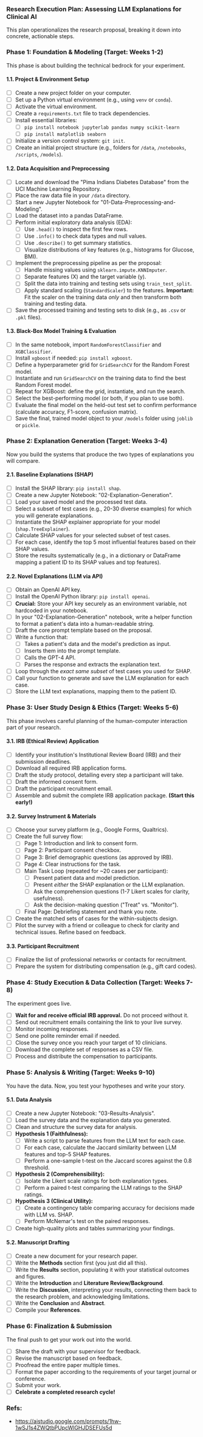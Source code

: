### **Research Execution Plan: Assessing LLM Explanations for Clinical AI**

This plan operationalizes the research proposal, breaking it down into concrete, actionable steps.

### **Phase 1: Foundation & Modeling (Target: Weeks 1-2)**

This phase is about building the technical bedrock for your experiment.

#### **1.1. Project & Environment Setup**
- [ ] Create a new project folder on your computer.
- [ ] Set up a Python virtual environment (e.g., using `venv` or `conda`).
- [ ] Activate the virtual environment.
- [ ] Create a `requirements.txt` file to track dependencies.
- [ ] Install essential libraries:
    - [ ] `pip install notebook jupyterlab pandas numpy scikit-learn`
    - [ ] `pip install matplotlib seaborn`
- [ ] Initialize a version control system: `git init`.
- [ ] Create an initial project structure (e.g., folders for `/data`, `/notebooks`, `/scripts`, `/models`).

#### **1.2. Data Acquisition and Preprocessing**
- [ ] Locate and download the "Pima Indians Diabetes Database" from the UCI Machine Learning Repository.
- [ ] Place the raw data file in your `/data` directory.
- [ ] Start a new Jupyter Notebook for "01-Data-Preprocessing-and-Modeling".
- [ ] Load the dataset into a pandas DataFrame.
- [ ] Perform initial exploratory data analysis (EDA):
    - [ ] Use `.head()` to inspect the first few rows.
    - [ ] Use `.info()` to check data types and null values.
    - [ ] Use `.describe()` to get summary statistics.
    - [ ] Visualize distributions of key features (e.g., histograms for Glucose, BMI).
- [ ] Implement the preprocessing pipeline as per the proposal:
    - [ ] Handle missing values using `sklearn.impute.KNNImputer`.
    - [ ] Separate features (X) and the target variable (y).
    - [ ] Split the data into training and testing sets using `train_test_split`.
    - [ ] Apply standard scaling (`StandardScaler`) to the features. **Important:** Fit the scaler on the training data *only* and then transform both training and testing data.
- [ ] Save the processed training and testing sets to disk (e.g., as `.csv` or `.pkl` files).

#### **1.3. Black-Box Model Training & Evaluation**
- [ ] In the same notebook, import `RandomForestClassifier` and `XGBClassifier`.
- [ ] Install `xgboost` if needed: `pip install xgboost`.
- [ ] Define a hyperparameter grid for `GridSearchCV` for the Random Forest model.
- [ ] Instantiate and run `GridSearchCV` on the training data to find the best Random Forest model.
- [ ] Repeat for XGBoost: define the grid, instantiate, and run the search.
- [ ] Select the best-performing model (or both, if you plan to use both).
- [ ] Evaluate the final model on the held-out test set to confirm performance (calculate accuracy, F1-score, confusion matrix).
- [ ] Save the final, trained model object to your `/models` folder using `joblib` or `pickle`.

### **Phase 2: Explanation Generation (Target: Weeks 3-4)**

Now you build the systems that produce the two types of explanations you will compare.

#### **2.1. Baseline Explanations (SHAP)**
- [ ] Install the SHAP library: `pip install shap`.
- [ ] Create a new Jupyter Notebook: "02-Explanation-Generation".
- [ ] Load your saved model and the processed test data.
- [ ] Select a subset of test cases (e.g., 20-30 diverse examples) for which you will generate explanations.
- [ ] Instantiate the SHAP explainer appropriate for your model (`shap.TreeExplainer`).
- [ ] Calculate SHAP values for your selected subset of test cases.
- [ ] For each case, identify the top 5 most influential features based on their SHAP values.
- [ ] Store the results systematically (e.g., in a dictionary or DataFrame mapping a patient ID to its SHAP values and top features).

#### **2.2. Novel Explanations (LLM via API)**
- [ ] Obtain an OpenAI API key.
- [ ] Install the OpenAI Python library: `pip install openai`.
- [ ] **Crucial:** Store your API key securely as an environment variable, not hardcoded in your notebook.
- [ ] In your "02-Explanation-Generation" notebook, write a helper function to format a patient's data into a human-readable string.
- [ ] Draft the core prompt template based on the proposal.
- [ ] Write a function that:
    - [ ] Takes a patient's data and the model's prediction as input.
    - [ ] Inserts them into the prompt template.
    - [ ] Calls the GPT-4 API.
    - [ ] Parses the response and extracts the explanation text.
- [ ] Loop through the *exact same subset* of test cases you used for SHAP.
- [ ] Call your function to generate and save the LLM explanation for each case.
- [ ] Store the LLM text explanations, mapping them to the patient ID.

### **Phase 3: User Study Design & Ethics (Target: Weeks 5-6)**

This phase involves careful planning of the human-computer interaction part of your research.

#### **3.1. IRB (Ethical Review) Application**
- [ ] Identify your institution's Institutional Review Board (IRB) and their submission deadlines.
- [ ] Download all required IRB application forms.
- [ ] Draft the study protocol, detailing every step a participant will take.
- [ ] Draft the informed consent form.
- [ ] Draft the participant recruitment email.
- [ ] Assemble and submit the complete IRB application package. **(Start this early!)**

#### **3.2. Survey Instrument & Materials**
- [ ] Choose your survey platform (e.g., Google Forms, Qualtrics).
- [ ] Create the full survey flow:
    - [ ] Page 1: Introduction and link to consent form.
    - [ ] Page 2: Participant consent checkbox.
    - [ ] Page 3: Brief demographic questions (as approved by IRB).
    - [ ] Page 4: Clear instructions for the task.
    - [ ] Main Task Loop (repeated for ~20 cases per participant):
        - [ ] Present patient data and model prediction.
        - [ ] Present *either* the SHAP explanation or the LLM explanation.
        - [ ] Ask the comprehension questions (1-7 Likert scales for clarity, usefulness).
        - [ ] Ask the decision-making question ("Treat" vs. "Monitor").
    - [ ] Final Page: Debriefing statement and thank you note.
- [ ] Create the matched sets of cases for the within-subjects design.
- [ ] Pilot the survey with a friend or colleague to check for clarity and technical issues. Refine based on feedback.

#### **3.3. Participant Recruitment**
- [ ] Finalize the list of professional networks or contacts for recruitment.
- [ ] Prepare the system for distributing compensation (e.g., gift card codes).

### **Phase 4: Study Execution & Data Collection (Target: Weeks 7-8)**

The experiment goes live.

- [ ] **Wait for and receive official IRB approval.** Do not proceed without it.
- [ ] Send out recruitment emails containing the link to your live survey.
- [ ] Monitor incoming responses.
- [ ] Send one polite reminder email if needed.
- [ ] Close the survey once you reach your target of 10 clinicians.
- [ ] Download the complete set of responses as a CSV file.
- [ ] Process and distribute the compensation to participants.

### **Phase 5: Analysis & Writing (Target: Weeks 9-10)**

You have the data. Now, you test your hypotheses and write your story.

#### **5.1. Data Analysis**
- [ ] Create a new Jupyter Notebook: "03-Results-Analysis".
- [ ] Load the survey data and the explanation data you generated.
- [ ] Clean and structure the survey data for analysis.
- [ ] **Hypothesis 1 (Faithfulness):**
    - [ ] Write a script to parse features from the LLM text for each case.
    - [ ] For each case, calculate the Jaccard similarity between LLM features and top-5 SHAP features.
    - [ ] Perform a one-sample t-test on the Jaccard scores against the 0.8 threshold.
- [ ] **Hypothesis 2 (Comprehensibility):**
    - [ ] Isolate the Likert scale ratings for both explanation types.
    - [ ] Perform a paired t-test comparing the LLM ratings to the SHAP ratings.
- [ ] **Hypothesis 3 (Clinical Utility):**
    - [ ] Create a contingency table comparing accuracy for decisions made with LLM vs. SHAP.
    - [ ] Perform McNemar's test on the paired responses.
- [ ] Create high-quality plots and tables summarizing your findings.

#### **5.2. Manuscript Drafting**
- [ ] Create a new document for your research paper.
- [ ] Write the **Methods** section first (you just did all this).
- [ ] Write the **Results** section, populating it with your statistical outcomes and figures.
- [ ] Write the **Introduction** and **Literature Review/Background**.
- [ ] Write the **Discussion**, interpreting your results, connecting them back to the research problem, and acknowledging limitations.
- [ ] Write the **Conclusion** and **Abstract**.
- [ ] Compile your **References**.

### **Phase 6: Finalization & Submission**

The final push to get your work out into the world.

- [ ] Share the draft with your supervisor for feedback.
- [ ] Revise the manuscript based on feedback.
- [ ] Proofread the entire paper multiple times.
- [ ] Format the paper according to the requirements of your target journal or conference.
- [ ] Submit your work.
- [ ] **Celebrate a completed research cycle!**

### Refs:
- https://aistudio.google.com/prompts/1hw-1wSJ1s4ZWQtbPUpcWlGHJDSEFUs5d